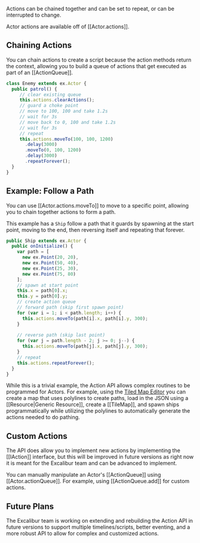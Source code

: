 Actions can be chained together and can be set to repeat,
or can be interrupted to change.

Actor actions are available off of [[Actor.actions]].

## Chaining Actions

You can chain actions to create a script because the action
methods return the context, allowing you to build a queue of
actions that get executed as part of an [[ActionQueue]].

```ts
class Enemy extends ex.Actor {
  public patrol() {
     // clear existing queue
     this.actions.clearActions();
     // guard a choke point
     // move to 100, 100 and take 1.2s
     // wait for 3s
     // move back to 0, 100 and take 1.2s
     // wait for 3s
     // repeat
     this.actions.moveTo(100, 100, 1200)
       .delay(3000)
       .moveTo(0, 100, 1200)
       .delay(3000)
       .repeatForever();
  }
}
```

## Example: Follow a Path

You can use [[Actor.actions.moveTo]] to move to a specific point,
allowing you to chain together actions to form a path.

This example has a `Ship` follow a path that it guards by
spawning at the start point, moving to the end, then reversing
itself and repeating that forever.

```ts
public Ship extends ex.Actor {
  public onInitialize() {
    var path = [
      new ex.Point(20, 20),
      new ex.Point(50, 40),
      new ex.Point(25, 30),
      new ex.Point(75, 80)
    ];
    // spawn at start point
    this.x = path[0].x;
    this.y = path[0].y;
    // create action queue
    // forward path (skip first spawn point)
    for (var i = 1; i < path.length; i++) {
      this.actions.moveTo(path[i].x, path[i].y, 300);
    }
    
    // reverse path (skip last point)
    for (var j = path.length - 2; j >= 0; j--) {
      this.actions.moveTo(path[j].x, path[j].y, 300);
    }
    // repeat
    this.actions.repeatForever();
  }
}
```

While this is a trivial example, the Action API allows complex
routines to be programmed for Actors. For example, using the
[Tiled Map Editor](http://mapeditor.org) you can create a map that
uses polylines to create paths, load in the JSON using a 
[[Resource|Generic Resource]], create a [[TileMap]],
and spawn ships programmatically  while utilizing the polylines 
to automatically generate the actions needed to do pathing.

## Custom Actions

The API does allow you to implement new actions by implementing the [[IAction]]
interface, but this will be improved in future versions as right now it
is meant for the Excalibur team and can be advanced to implement.

You can manually manipulate an Actor's [[ActionQueue]] using 
[[Actor.actionQueue]]. For example, using [[ActionQueue.add]] for
custom actions.

## Future Plans

The Excalibur team is working on extending and rebuilding the Action API
in future versions to support multiple timelines/scripts, better eventing,
and a more robust API to allow for complex and customized actions.